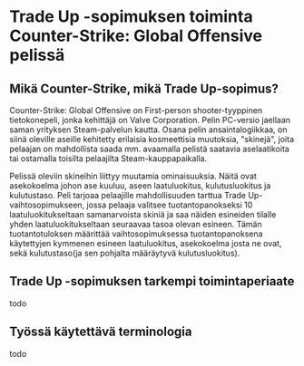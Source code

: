 # Trade Up -sopimuksen toiminta Counter-Strike: Global Offensive pelissä
## Mikä Counter-Strike, mikä Trade Up-sopimus?
Counter-Strike: Global Offensive on First-person shooter-tyyppinen tietokonepeli, jonka kehittäjä on Valve Corporation. Pelin PC-versio jaellaan saman yrityksen Steam-palvelun kautta. Osana pelin ansaintalogiikkaa, on siinä oleville aseille kehitetty erilaisia kosmeettisia muutoksia, "skinejä", joita pelaajan on mahdollista saada mm. avaamalla pelistä saatavia aselaatikoita tai ostamalla toisilta pelaajilta Steam-kauppapaikalla.

Pelissä oleviin skineihin liittyy muutamia ominaisuuksia. Näitä ovat asekokoelma johon ase kuuluu, aseen laatuluokitus, kulutusluokitus ja kulutustaso. Peli tarjoaa pelaajille mahdollisuuden tarttua Trade Up-vaihtosopimukseen, jossa pelaaja valitsee tuotantopanokseksi 10 laatuluokitukseltaan samanarvoista skiniä ja saa näiden esineiden tilalle yhden laatuluokitukseltaan seuraavaa tasoa olevan esineen. Tämän tuotantotuloksen määrittää vaihtosopimuksessa tuotantopanoksena käytettyjen kymmenen esineen laatuluokitus, asekokoelma josta ne ovat, sekä kulutustaso(ja sen pohjalta määräytyvä kulutusluokitus).

## Trade Up -sopimuksen tarkempi toimintaperiaate
todo

## Työssä käytettävä terminologia
todo
